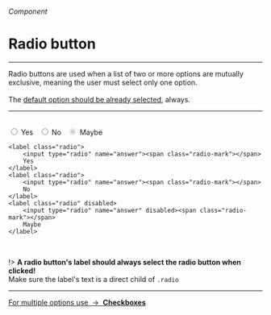 <h6 class="is-uppercase has-text-grey has-text-weight-medium is-size-6 is-size-7-mobile">Component</h6>
<h1 class="title is-family-secondary is-size-2-mobile">Radio button</h1>
<hr class="is-visible is-size-3">
<p class="is-size-4 has-text-dark">
    <span class="has-text-weight-semibold">Radio buttons</span> are used when a list of two or more options are mutually exclusive, meaning the user must select only one option.
    <br><br>The <u>default option should be already selected</u>, always.
</p>
<hr class="is-visible is-size-3"><br>

<div class="box is-raised is-marginless is-large is-radiusless-b">
    <label class="radio">
        <input type="radio" name="answer"><span class="radio-mark"></span>
        Yes
    </label>
    &nbsp;
    <label class="radio">
        <input type="radio" name="answer"><span class="radio-mark"></span>
        No
    </label>
    &nbsp;
    <label class="radio" disabled>
        <input type="radio" name="answer" disabled checked><span class="radio-mark"></span>
        Maybe
    </label>
</div>

    <label class="radio">
        <input type="radio" name="answer"><span class="radio-mark"></span>
        Yes
    </label>
    <label class="radio">
        <input type="radio" name="answer"><span class="radio-mark"></span>
        No
    </label>
    <label class="radio" disabled>
        <input type="radio" name="answer" disabled><span class="radio-mark"></span>
        Maybe
    </label>
<br>

!> **A radio button's label should always select the radio button when clicked!**<br>Make sure the label's text is a direct child of `.radio`

<hr>

<a href="#/checkbox" class="message is-info is-block">
    For multiple options use &nbsp;→&nbsp; <strong class="is-link is-underlined">Checkboxes</strong>
</a>